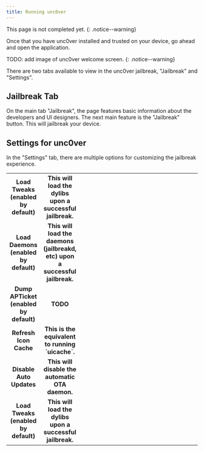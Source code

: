 ```yaml
---
title: Running unc0ver
---
```


This page is not completed yet.
{: .notice--warning}

Once that you have unc0ver installed and trusted on your device, go ahead and open the application.

TODO: add image of unc0ver welcome screen.
{: .notice--warning}

There are two tabs available to view in the unc0ver jailbreak, "Jailbreak" and "Settings".

## Jailbreak Tab

On the main tab "Jailbreak", the page features basic information about the developers and UI designers. The next main feature is the "Jailbreak" button. This will jailbreak your device.

## Settings for unc0ver

In the "Settings" tab, there are multiple options for customizing the jailbreak experience. 

<table>
  <colgroup>
    <col span="1" style="width: 10%;">
    <col span="1" style="width: 10%;">
    <col span="1" style="width: 25%;">
    <col span="1" style="width: 25%;">
    <col span="1" style="width: 30%;">
  </colgroup>
  <tbody>
    <tr>
      <td style="text-align: center; font-weight: bold;">Load Tweaks (enabled by default)</td>
      <td style="text-align: center; font-weight: bold;">This will load the dylibs upon a successful jailbreak.</td>
    </tr>
    <tr>
      <td style="text-align: center; font-weight: bold;">Load Daemons (enabled by default)</td>
      <td style="text-align: center; font-weight: bold;">This will load the daemons (jailbreakd, etc) upon a successful jailbreak.</td>
            </tr>
      <tr>
      <td style="text-align: center; font-weight: bold;">Dump APTicket (enabled by default)</td>
      <td style="text-align: center; font-weight: bold;">TODO</td>
            </tr>
      <tr>
      <td style="text-align: center; font-weight: bold;">Refresh Icon Cache</td>
      <td style="text-align: center; font-weight: bold;">This is the equivalent to running `uicache`.</td>
      </tr>
      <tr>
      <td style="text-align: center; font-weight: bold;">Disable Auto Updates</td>
      <td style="text-align: center; font-weight: bold;">This will disable the automatic OTA daemon.</td>
      </tr>
      <tr>
      <td style="text-align: center; font-weight: bold;">Load Tweaks (enabled by default)</td>
      <td style="text-align: center; font-weight: bold;">This will load the dylibs upon a successful jailbreak.</td>
      </tr>
    </tr>
  </tbody>
</table>
